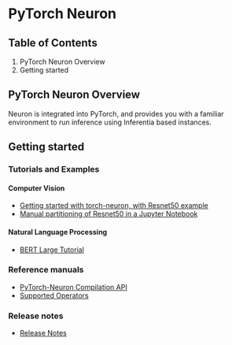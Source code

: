 # PyTorch Neuron

## Table of Contents

1. PyTorch Neuron Overview
2. Getting started

## PyTorch Neuron Overview
Neuron is integrated into PyTorch, and provides you with a familiar environment to run inference using Inferentia based instances.

## Getting started 

### Tutorials and Examples
#### Computer Vision
* [Getting started with torch-neuron, with Resnet50 example](./tutorial-compile-infer.md)
* [Manual partitioning of Resnet50 in a Jupyter Notebook](./tutorial-manual-partitioning.md) 

#### Natural Language Processing
* [BERT Large Tutorial](../../src/examples/pytorch/bert_tutorial/README.md)

### Reference manuals
* [PyTorch-Neuron Compilation API](./api-compilation-python-api.md)
* [Supported Operators](../../release-notes/neuron-cc-ops/neuron-cc-ops-pytorch.md)

### Release notes
* [Release Notes](../../release-notes/torch-neuron.md )
